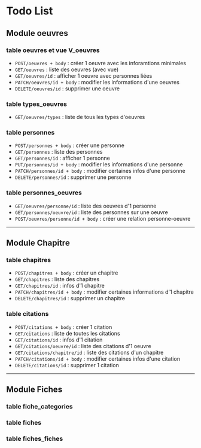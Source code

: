 # Todo List
## Module oeuvres
### table oeuvres et vue V_oeuvres
* ``POST/oeuvres + body`` : créer 1 oeuvre avec les inforamtions minimales
* ``GET/oeuvres`` : liste des oeuvres (avec vue)
* ``GET/oeuvres/id`` : afficher 1 oeuvre avec personnes liées
* ``PATCH/oeuvres/id + body`` : modifier les informations d'une oeuvres
* ``DELETE/oeuvres/id`` : supprimer une oeuvre
### table types_oeuvres
* ``GET/oeuvres/types`` : liste de tous les types d'oeuvres
### table personnes
* ``POST/personnes + body`` : créer une personne
* ``GET/personnes`` : liste des personnes
* ``GET/personnes/id`` : afficher 1 personne
* ``PUT/personnes/id + body`` : modifier les informations d'une personne
* ``PATCH/personnes/id + body`` : modifier certaines infos d'une personne
* ``DELETE/personnes/id`` : supprimer une personne
### table personnes_oeuvres
* ``GET/oeuvres/personne/id`` : liste des oeuvres d'1 personne
* ``GET/personnes/oeuvre/id`` : liste des personnes sur une oeuvre
* ``POST/oeuvres/personne/id + body`` : créer une relation personne-oeuvre
---
## Module Chapitre
### table chapitres
* `POST/chapitres + body` : créer un chapitre
* `GET/chapitres` : liste des chapitres
* `GET/chapitres/id` : infos d'1 chapitre
* `PATCH/chapitres/id + body` : modifier certaines informations d'1 chapitre
* `DELETE/chapitres/id` : supprimer un chapitre
### table citations
- `POST/citations + body` : créer 1 citation
- `GET/citations` : liste de toutes les citations
- `GET/citations/id` : infos d'1 citation
- `GET/citations/oeuvre/id` : liste des citations d'1 oeuvre
- `GET/citations/chapitre/id` : liste des citations d'un chapitre
- `PATCH/citations/id + body` : modifier certaines infos d'une citation
- `DELETE/citations/id` : supprimer 1 citation
---
## Module Fiches
### table fiche_categories
### table fiches
### table fiches_fiches